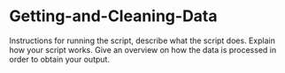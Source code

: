 Getting-and-Cleaning-Data
=========================

Instructions for running the script, describe what the script does.  Explain how your script works. Give an overview on how the data is processed in order to obtain your output. 
